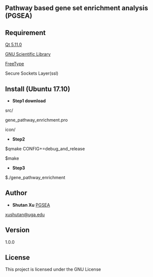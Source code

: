 ## Pathway based gene set enrichment analysis (PGSEA)

## Requirement

[Qt 5.11.0](https://www.qt.io/download)

[GNU Scientific Library](https://www.gnu.org/software/gsl/)

[FreeType](https://www.freetype.org/)

Secure Sockets Layer(ssl)

## Install (Ubuntu 17.10)
* **Step1 download** 

src/

gene_pathway_enrichment.pro

icon/

* **Step2** 

$qmake CONFIG+=debug_and_release

$make

* **Step3** 

$./gene_pathway_enrichment



## Author

* **Shutan Xu**  [PGSEA](https://github.com/xushutan/PathwayEnrichment)

xushutan@uga.edu

## Version
1.0.0

## License

This project is licensed under the GNU License
